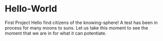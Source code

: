 # Hello-World
First Project
Hello find citizens of the knowing-sphere! A test has been in process for many moons to suns. Let us take this moment to see the moment that we are in for what it can potentiate.
